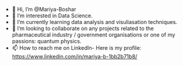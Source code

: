 - 👋 Hi, I’m @Mariya-Boshar
- 👀 I’m interested in Data Science.
- 🌱 I’m currently learning data analysis and visuliasation techniques.
- 💞️ I’m looking to collaborate on any projects related to the pharmaceutical industry / government organisations or one of my passions: quantum physics. 
- 📫 How to reach me on LinkedIn- Here is my profile: https://www.linkedin.com/in/mariya-b-1bb2b71b8/

<!---
Mariya-Boshar/Mariya-Boshar is a ✨ special ✨ repository because its `README.md` (this file) appears on your GitHub profile.
You can click the Preview link to take a look at your changes.
--->
